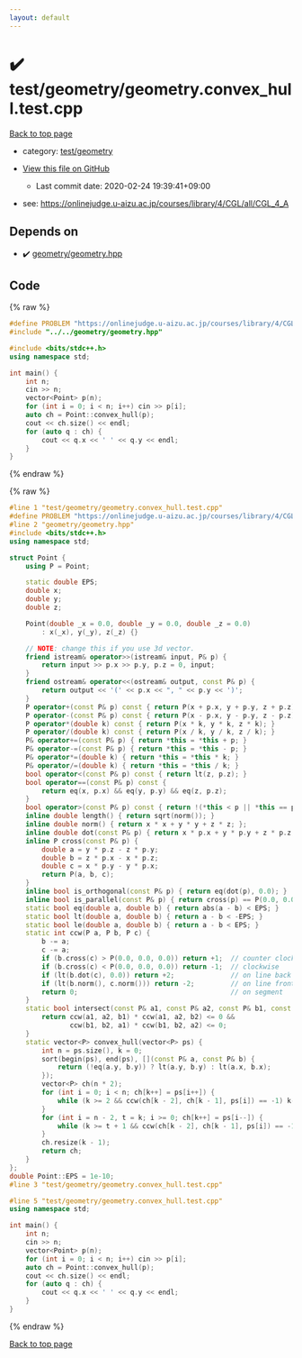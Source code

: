 ```yaml
---
layout: default
---
```


<!-- mathjax config similar to math.stackexchange -->
<script type="text/javascript" async
  src="https://cdnjs.cloudflare.com/ajax/libs/mathjax/2.7.5/MathJax.js?config=TeX-MML-AM_CHTML">
</script>
<script type="text/x-mathjax-config">
  MathJax.Hub.Config({
    TeX: { equationNumbers: { autoNumber: "AMS" }},
    tex2jax: {
      inlineMath: [ ['$','$'] ],
      processEscapes: true
    },
    "HTML-CSS": { matchFontHeight: false },
    displayAlign: "left",
    displayIndent: "2em"
  });
</script>

<script type="text/javascript" src="https://cdnjs.cloudflare.com/ajax/libs/jquery/3.4.1/jquery.min.js"></script>
<script src="https://cdn.jsdelivr.net/npm/jquery-balloon-js@1.1.2/jquery.balloon.min.js" integrity="sha256-ZEYs9VrgAeNuPvs15E39OsyOJaIkXEEt10fzxJ20+2I=" crossorigin="anonymous"></script>
<script type="text/javascript" src="../../../assets/js/copy-button.js"></script>
<link rel="stylesheet" href="../../../assets/css/copy-button.css" />


# :heavy_check_mark: test/geometry/geometry.convex_hull.test.cpp

<a href="../../../index.html">Back to top page</a>

* category: <a href="../../../index.html#6f6f0638f7867790eb83eef8fd5b53f2">test/geometry</a>
* <a href="{{ site.github.repository_url }}/blob/master/test/geometry/geometry.convex_hull.test.cpp">View this file on GitHub</a>
    - Last commit date: 2020-02-24 19:39:41+09:00


* see: <a href="https://onlinejudge.u-aizu.ac.jp/courses/library/4/CGL/all/CGL_4_A">https://onlinejudge.u-aizu.ac.jp/courses/library/4/CGL/all/CGL_4_A</a>


## Depends on

* :heavy_check_mark: <a href="../../../library/geometry/geometry.hpp.html">geometry/geometry.hpp</a>


## Code

<a id="unbundled"></a>
{% raw %}
```cpp
#define PROBLEM "https://onlinejudge.u-aizu.ac.jp/courses/library/4/CGL/all/CGL_4_A"
#include "../../geometry/geometry.hpp"

#include <bits/stdc++.h>
using namespace std;

int main() {
    int n;
    cin >> n;
    vector<Point> p(n);
    for (int i = 0; i < n; i++) cin >> p[i];
    auto ch = Point::convex_hull(p);
    cout << ch.size() << endl;
    for (auto q : ch) {
        cout << q.x << ' ' << q.y << endl;
    }
}
```
{% endraw %}

<a id="bundled"></a>
{% raw %}
```cpp
#line 1 "test/geometry/geometry.convex_hull.test.cpp"
#define PROBLEM "https://onlinejudge.u-aizu.ac.jp/courses/library/4/CGL/all/CGL_4_A"
#line 2 "geometry/geometry.hpp"
#include <bits/stdc++.h>
using namespace std;

struct Point {
    using P = Point;

    static double EPS;
    double x;
    double y;
    double z;

    Point(double _x = 0.0, double _y = 0.0, double _z = 0.0)
        : x(_x), y(_y), z(_z) {}

    // NOTE: change this if you use 3d vector.
    friend istream& operator>>(istream& input, P& p) {
        return input >> p.x >> p.y, p.z = 0, input;
    }
    friend ostream& operator<<(ostream& output, const P& p) {
        return output << '(' << p.x << ", " << p.y << ')';
    }
    P operator+(const P& p) const { return P(x + p.x, y + p.y, z + p.z); }
    P operator-(const P& p) const { return P(x - p.x, y - p.y, z - p.z); }
    P operator*(double k) const { return P(x * k, y * k, z * k); }
    P operator/(double k) const { return P(x / k, y / k, z / k); }
    P& operator+=(const P& p) { return *this = *this + p; }
    P& operator-=(const P& p) { return *this = *this - p; }
    P& operator*=(double k) { return *this = *this * k; }
    P& operator/=(double k) { return *this = *this / k; }
    bool operator<(const P& p) const { return lt(z, p.z); }
    bool operator==(const P& p) const {
        return eq(x, p.x) && eq(y, p.y) && eq(z, p.z);
    }
    bool operator>(const P& p) const { return !(*this < p || *this == p); }
    inline double length() { return sqrt(norm()); }
    inline double norm() { return x * x + y * y + z * z; };
    inline double dot(const P& p) { return x * p.x + y * p.y + z * p.z; }
    inline P cross(const P& p) {
        double a = y * p.z - z * p.y;
        double b = z * p.x - x * p.z;
        double c = x * p.y - y * p.x;
        return P(a, b, c);
    }
    inline bool is_orthogonal(const P& p) { return eq(dot(p), 0.0); }
    inline bool is_parallel(const P& p) { return cross(p) == P(0.0, 0.0, 0.0); }
    static bool eq(double a, double b) { return abs(a - b) < EPS; }
    static bool lt(double a, double b) { return a - b < -EPS; }
    static bool le(double a, double b) { return a - b < EPS; }
    static int ccw(P a, P b, P c) {
        b -= a;
        c -= a;
        if (b.cross(c) > P(0.0, 0.0, 0.0)) return +1;  // counter clockwise
        if (b.cross(c) < P(0.0, 0.0, 0.0)) return -1;  // clockwise
        if (lt(b.dot(c), 0.0)) return +2;              // on line back
        if (lt(b.norm(), c.norm())) return -2;         // on line front
        return 0;                                      // on segment
    }
    static bool intersect(const P& a1, const P& a2, const P& b1, const P& b2) {
        return ccw(a1, a2, b1) * ccw(a1, a2, b2) <= 0 &&
               ccw(b1, b2, a1) * ccw(b1, b2, a2) <= 0;
    }
    static vector<P> convex_hull(vector<P> ps) {
        int n = ps.size(), k = 0;
        sort(begin(ps), end(ps), [](const P& a, const P& b) {
            return (!eq(a.y, b.y)) ? lt(a.y, b.y) : lt(a.x, b.x);
        });
        vector<P> ch(n * 2);
        for (int i = 0; i < n; ch[k++] = ps[i++]) {
            while (k >= 2 && ccw(ch[k - 2], ch[k - 1], ps[i]) == -1) k--;
        }
        for (int i = n - 2, t = k; i >= 0; ch[k++] = ps[i--]) {
            while (k >= t + 1 && ccw(ch[k - 2], ch[k - 1], ps[i]) == -1) k--;
        }
        ch.resize(k - 1);
        return ch;
    }
};
double Point::EPS = 1e-10;
#line 3 "test/geometry/geometry.convex_hull.test.cpp"

#line 5 "test/geometry/geometry.convex_hull.test.cpp"
using namespace std;

int main() {
    int n;
    cin >> n;
    vector<Point> p(n);
    for (int i = 0; i < n; i++) cin >> p[i];
    auto ch = Point::convex_hull(p);
    cout << ch.size() << endl;
    for (auto q : ch) {
        cout << q.x << ' ' << q.y << endl;
    }
}

```
{% endraw %}

<a href="../../../index.html">Back to top page</a>


